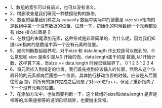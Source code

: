  - 1、数组的索引可以有语义，也可以没有语义。
 - 2、增删改查是我们研究一种数据结构的脉络。
 - 3、数组的容量我们称之为 capacity 数组中实际中的装量是 size
      size指向的是数组中第一个没有数据的位置，试想一下，初始化的时候数组一个元素都没有 size 指向位置是 0
 - 4、在数组的末尾添加元素，这种形式是非常简单的，为什么呢，因为我们知道size指向的是数组中第一个没有元素的位置。
 - 5、如何判断数组越界呢，对于size 和 data.length 作比较是可以做到的，什么意思呢 size 是索引是从0 开始的而，data.length属于的是
      数量,从1开始计数，这样算下来，当size == data.length 时候已经越界了。
      0 1 2 3
      1 2 3 4 
 - 6、将元素插入到指定的位置，我们首先找到应该插入的位置，然后从这个位置开始的元素都向后面挪一个位置，具体执行移动位置的时候，应该是从后面往前面
      挪，将所有的操作完成之后别忘了对size进行++，保证了重新指向了下一个没有元素的位置。
 - 7、在添加方法中，也依然要判断一下，这个数组的size和data.length 是否是相等的,如果是相等的说明已经越界，也要抛出异常。
 
 
 
      
      